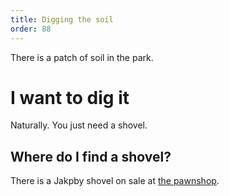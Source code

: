 ```yaml
---
title: Digging the soil
order: 88
---
```


There is a patch of soil in the park.

# I want to dig it
Naturally. You just need a shovel.

## Where do I find a shovel?
There is a Jakpby shovel on sale at [the pawnshop](shovel.md).
